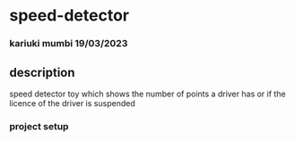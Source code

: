 
# speed-detector
### kariuki mumbi 19/03/2023
## description
speed detector toy which shows the number of points a driver has or if the licence of the driver is suspended 
### project setup

